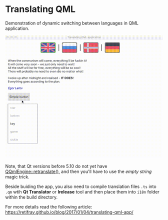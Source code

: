 # Translating QML

Demonstration of dynamic switching between languages in QML application.

![Dynamic switching between languages in QML application](/images/demo.gif?raw=true "Dynamic switching between languages in QML application")

Note, that Qt versions before 5.10 do not yet have [QQmlEngine::retranslate()](http://doc.qt.io/qt-5/qqmlengine.html#retranslate), and then you'll have to use the *empty string* magic trick.

Beside buiding the app, you also need to compile translation files `.ts` into `.qm` wtih **Qt Translator** or **lrelease** tool and then place them into `i18n` folder within the build directory.

For more details read the following article: https://retifrav.github.io/blog/2017/01/04/translating-qml-app/
